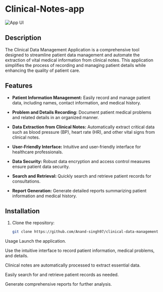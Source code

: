 # Clinical-Notes-app
![App UI](https://github.com/Anand-singh97/Clinical-Notes-app/assets/132922327/cb615617-737a-4eaa-b89a-ca8db0264647)

## Description

The Clinical Data Management Application is a comprehensive tool designed to streamline patient data management and automate the extraction of 
vital medical information from clinical notes. This application simplifies the process of recording 
and managing patient details while enhancing the quality of patient care.

## Features

- **Patient Information Management:** Easily record and manage patient data, including names, contact information, and medical history.

- **Problem and Details Recording:** Document patient medical problems and related details in an organized manner.

- **Data Extraction from Clinical Notes:** Automatically extract critical data such as blood pressure (BP), heart rate (HR), and other vital signs from clinical notes.

- **User-Friendly Interface:** Intuitive and user-friendly interface for healthcare professionals.

- **Data Security:** Robust data encryption and access control measures ensure patient data security.

- **Search and Retrieval:** Quickly search and retrieve patient records for consultations.

- **Report Generation:** Generate detailed reports summarizing patient information and medical history.

## Installation

1. Clone the repository:

   ```bash
   git clone https://github.com/Anand-singh97/clinical-data-management-app.git

Usage
Launch the application.

Use the intuitive interface to record patient information, medical problems, and details.

Clinical notes are automatically processed to extract essential data.

Easily search for and retrieve patient records as needed.

Generate comprehensive reports for further analysis.
